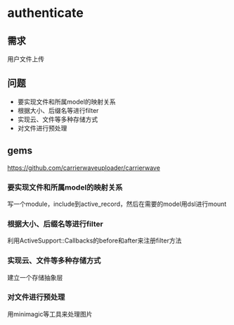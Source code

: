 # authenticate
## 需求
用户文件上传

## 问题
- 要实现文件和所属model的映射关系
- 根据大小、后缀名等进行filter
- 实现云、文件等多种存储方式
- 对文件进行预处理

## gems
https://github.com/carrierwaveuploader/carrierwave

### 要实现文件和所属model的映射关系
写一个module，include到active_record，然后在需要的model用dsl进行mount

### 根据大小、后缀名等进行filter
利用ActiveSupport::Callbacks的before和after来注册filter方法

### 实现云、文件等多种存储方式
建立一个存储抽象层

### 对文件进行预处理
用minimagic等工具来处理图片
